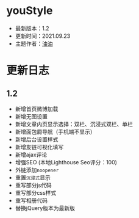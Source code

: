 # youStyle

 - 最新版本：1.2
 - 更新时间：2021.09.23
 - 主题作者：[油油](https://www.200011.net)

# 更新日志

## 1.2

- 新增首页微博加载
- 新增无图设置
- 新增文章内页显示选择：双栏、沉浸式双栏、单栏
- 新增面包屑导航（手机端不显示）
- 新增后台设置样式
- 新增友链可视化填写
- 新增ajax评论
- 增强SEO (本地Lighthouse Seo评分：100)
- 外链添加`noopener`
- 重置`沉浸式`显示
- 重写部分js代码
- 重写部分css样式
- 重写相册代码
- 替换jQuery版本为最新版
